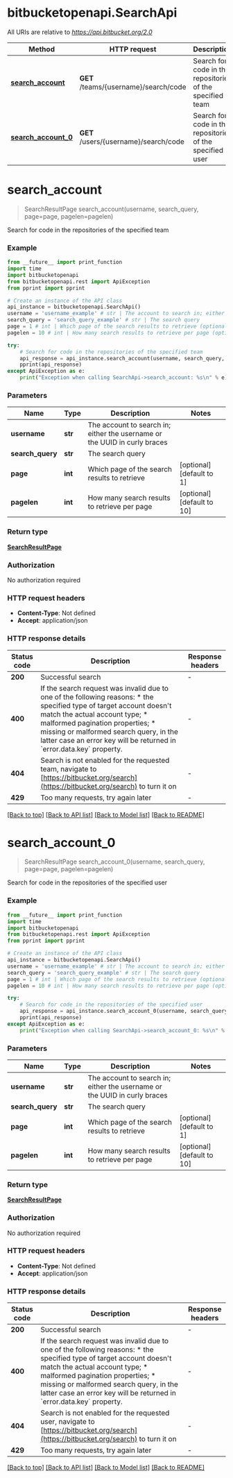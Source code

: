 # bitbucketopenapi.SearchApi

All URIs are relative to *https://api.bitbucket.org/2.0*

Method | HTTP request | Description
------------- | ------------- | -------------
[**search_account**](SearchApi.md#search_account) | **GET** /teams/{username}/search/code | Search for code in the repositories of the specified team
[**search_account_0**](SearchApi.md#search_account_0) | **GET** /users/{username}/search/code | Search for code in the repositories of the specified user


# **search_account**
> SearchResultPage search_account(username, search_query, page=page, pagelen=pagelen)

Search for code in the repositories of the specified team

### Example

```python
from __future__ import print_function
import time
import bitbucketopenapi
from bitbucketopenapi.rest import ApiException
from pprint import pprint

# Create an instance of the API class
api_instance = bitbucketopenapi.SearchApi()
username = 'username_example' # str | The account to search in; either the username or the UUID in curly braces
search_query = 'search_query_example' # str | The search query
page = 1 # int | Which page of the search results to retrieve (optional) (default to 1)
pagelen = 10 # int | How many search results to retrieve per page (optional) (default to 10)

try:
    # Search for code in the repositories of the specified team
    api_response = api_instance.search_account(username, search_query, page=page, pagelen=pagelen)
    pprint(api_response)
except ApiException as e:
    print("Exception when calling SearchApi->search_account: %s\n" % e)
```

### Parameters

Name | Type | Description  | Notes
------------- | ------------- | ------------- | -------------
 **username** | **str**| The account to search in; either the username or the UUID in curly braces | 
 **search_query** | **str**| The search query | 
 **page** | **int**| Which page of the search results to retrieve | [optional] [default to 1]
 **pagelen** | **int**| How many search results to retrieve per page | [optional] [default to 10]

### Return type

[**SearchResultPage**](SearchResultPage.md)

### Authorization

No authorization required

### HTTP request headers

 - **Content-Type**: Not defined
 - **Accept**: application/json

### HTTP response details
| Status code | Description | Response headers |
|-------------|-------------|------------------|
**200** | Successful search |  -  |
**400** | If the search request was invalid due to one of the following reasons: * the specified type of target account doesn&#39;t match the actual account type; * malformed pagination properties; * missing or malformed search query, in the latter case an error key will be returned in &#x60;error.data.key&#x60; property. |  -  |
**404** | Search is not enabled for the requested team, navigate to [https://bitbucket.org/search](https://bitbucket.org/search) to turn it on |  -  |
**429** | Too many requests, try again later |  -  |

[[Back to top]](#) [[Back to API list]](../README.md#documentation-for-api-endpoints) [[Back to Model list]](../README.md#documentation-for-models) [[Back to README]](../README.md)

# **search_account_0**
> SearchResultPage search_account_0(username, search_query, page=page, pagelen=pagelen)

Search for code in the repositories of the specified user

### Example

```python
from __future__ import print_function
import time
import bitbucketopenapi
from bitbucketopenapi.rest import ApiException
from pprint import pprint

# Create an instance of the API class
api_instance = bitbucketopenapi.SearchApi()
username = 'username_example' # str | The account to search in; either the username or the UUID in curly braces
search_query = 'search_query_example' # str | The search query
page = 1 # int | Which page of the search results to retrieve (optional) (default to 1)
pagelen = 10 # int | How many search results to retrieve per page (optional) (default to 10)

try:
    # Search for code in the repositories of the specified user
    api_response = api_instance.search_account_0(username, search_query, page=page, pagelen=pagelen)
    pprint(api_response)
except ApiException as e:
    print("Exception when calling SearchApi->search_account_0: %s\n" % e)
```

### Parameters

Name | Type | Description  | Notes
------------- | ------------- | ------------- | -------------
 **username** | **str**| The account to search in; either the username or the UUID in curly braces | 
 **search_query** | **str**| The search query | 
 **page** | **int**| Which page of the search results to retrieve | [optional] [default to 1]
 **pagelen** | **int**| How many search results to retrieve per page | [optional] [default to 10]

### Return type

[**SearchResultPage**](SearchResultPage.md)

### Authorization

No authorization required

### HTTP request headers

 - **Content-Type**: Not defined
 - **Accept**: application/json

### HTTP response details
| Status code | Description | Response headers |
|-------------|-------------|------------------|
**200** | Successful search |  -  |
**400** | If the search request was invalid due to one of the following reasons: * the specified type of target account doesn&#39;t match the actual account type; * malformed pagination properties; * missing or malformed search query, in the latter case an error key will be returned in &#x60;error.data.key&#x60; property. |  -  |
**404** | Search is not enabled for the requested user, navigate to [https://bitbucket.org/search](https://bitbucket.org/search) to turn it on |  -  |
**429** | Too many requests, try again later |  -  |

[[Back to top]](#) [[Back to API list]](../README.md#documentation-for-api-endpoints) [[Back to Model list]](../README.md#documentation-for-models) [[Back to README]](../README.md)

